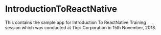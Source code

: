 # IntroductionToReactNative
This contains the sample app for Introduction To ReactNative Training session which was conducted at Tiqri Corporation in 15th November, 2018.
